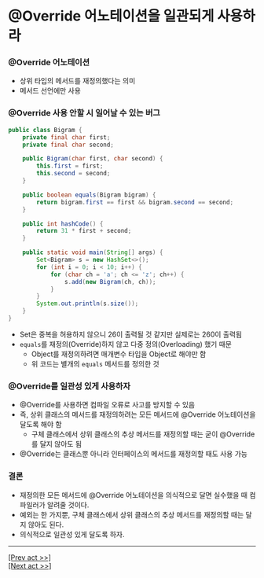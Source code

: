 # @Override 어노테이션을 일관되게 사용하라
### @Override 어노테이션
* 상위 타입의 메서드를 재정의했다는 의미
* 메서드 선언에만 사용
### @Override 사용 안할 시 일어날 수 있는 버그
```java
public class Bigram {
    private final char first;
    private final char second;

    public Bigram(char first, char second) {
        this.first = first;
        this.second = second;
    }

    public boolean equals(Bigram bigram) {
        return bigram.first == first && bigram.second == second;
    }

    public int hashCode() {
        return 31 * first + second;
    }

    public static void main(String[] args) {
        Set<Bigram> s = new HashSet<>();
        for (int i = 0; i < 10; i++) {
            for (char ch = 'a'; ch <= 'z'; ch++) {
                s.add(new Bigram(ch, ch));
            }
        }
        System.out.println(s.size());
    }
}
```
* Set은 중복을 허용하지 않으니 26이 출력될 것 같지만 실제로는 260이 출력됨
* `equals`를 재정의(Override)하지 않고 다중 정의(Overloading) 했기 때문
    * Object를 재정의하려면 매개변수 타입을 Object로 해야만 함
    * 위 코드는 별개의 `equals` 메서드를 정의한 것
### @Override를 일관성 있게 사용하자
* @Override를 사용하면 컴파일 오류로 사고를 방지할 수 있음
* 즉, 상위 클래스의 메서드를 재정의하려는 모든 메서드에 @Override 어노테이션을 달도록 해야 함
  * 구체 클래스에서 상위 클래스의 추상 메서드를 재정의할 때는 굳이 @Override를 달지 않아도 됨
* @Override는 클래스뿐 아니라 인터페이스의 메서드를 재정의할 때도 사용 가능
### 결론
* 재정의한 모든 메서드에 @Override 어노테이션을 의식적으로 달면 실수했을 때 컴파일러가 알려줄 것이다.
* 예외는 한 가지뿐, 구체 클래스에서 상위 클래스의 추상 메서드를 재정의할 때는 달지 않아도 된다.
* 의식적으로 일관성 있게 달도록 하자.
---
[[Prev act >>]](../act6/README.md)  
[[Next act >>]](../act8/README.md)
